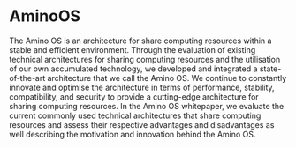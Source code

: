 # AminoOS
The Amino OS is an architecture for share computing resources within a stable and efficient environment. Through the evaluation of existing technical architectures for sharing computing resources and the utilisation of our own accumulated technology, we developed and integrated a state-of-the-art architecture that we call the Amino OS. We continue to constantly innovate and optimise the architecture in terms of performance, stability, compatibility, and security to provide a cutting-edge architecture for sharing computing resources.  In the Amino OS whitepaper, we evaluate the current commonly used technical architectures that share computing resources and assess their respective advantages and disadvantages as well describing the motivation and innovation behind the Amino OS. 
